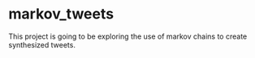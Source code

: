 # markov_tweets
This project is going to be exploring the use of markov chains to create synthesized tweets.
